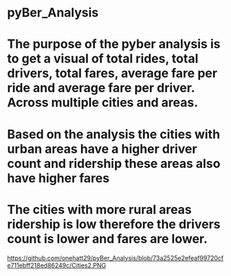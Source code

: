 # pyBer_Analysis

# The purpose of the pyber analysis is to get a visual of total rides, total drivers, total fares, average fare per ride and average fare per driver. Across multiple cities and areas.





# Based on the analysis the cities with urban areas have a higher driver count and ridership these areas also have higher fares

# The cities with more rural areas ridership is low therefore the drivers count is lower and fares are lower. 

https://github.com/onehatt29/pyBer_Analysis/blob/73a2525e2efeaf99720cfe711ebff218ed86249c/Cities2.PNG

